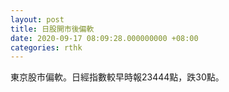 ```yaml
---
layout: post
title: 日股開市後偏軟
date: 2020-09-17 08:09:28.000000000 +08:00
categories: rthk
---
```


東京股市偏軟。日經指數較早時報23444點，跌30點。
